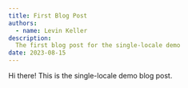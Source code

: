 ```yaml
---
title: First Blog Post
authors:
  - name: Levin Keller
description:
  The first blog post for the single-locale demo
date: 2023-08-15
---
```


Hi there! This is the single-locale demo blog post.